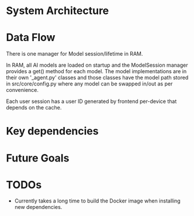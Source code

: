 # System Architecture


# Data Flow

There is one manager for Model session/lifetime in RAM.

In RAM, all AI models are loaded on startup and the ModelSession manager provides a get() method for each model. The model implementations are in their own '<model>_agent.py' classes and those classes have the model path stored in src/core/config.py where any model can be swapped in/out as per convenience.

Each user session has a user ID generated by frontend per-device that depends on the cache.


# Key dependencies



# Future Goals



# TODOs

- Currently takes a long time to build the Docker image when installing new dependencies.

